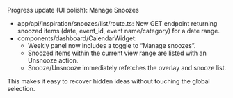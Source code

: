 Progress update (UI polish): Manage Snoozes

- app/api/inspiration/snoozes/list/route.ts: New GET endpoint returning snoozed items (date, event_id, event name/category) for a date range.
- components/dashboard/CalendarWidget:
  - Weekly panel now includes a toggle to “Manage snoozes”.
  - Snoozed items within the current view range are listed with an Unsnooze action.
  - Snooze/Unsnooze immediately refetches the overlay and snooze list.

This makes it easy to recover hidden ideas without touching the global selection.
